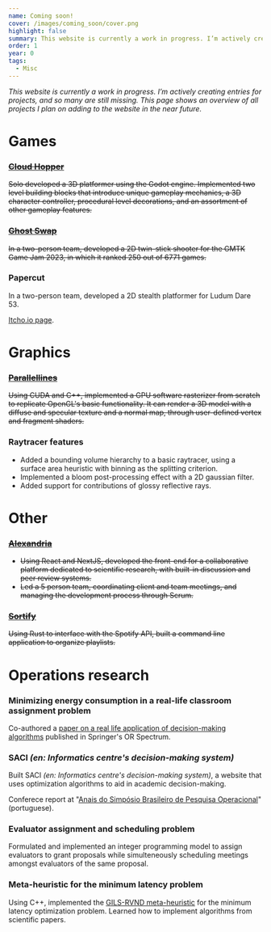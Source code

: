 ```yaml
---
name: Coming soon!
cover: /images/coming_soon/cover.png
highlight: false
summary: This website is currently a work in progress. I’m actively creating entries for projects, and so many are still missing. This page shows an overview of all projects I plan on adding to the website in the near future.
order: 1
year: 0
tags:
  - Misc
---
```


_This website is currently a work in progress. I’m actively creating entries for projects, and so many are still missing. This page shows an overview of all projects I plan on adding to the website in the near future._

# Games

### ~~[Cloud Hopper](/project/cloud_hopper)~~

~~Solo developed a 3D platformer using the Godot engine. Implemented two level building blocks that introduce unique gameplay mechanics, a 3D character controller, procedural level decorations, and an assortment of other gameplay features.~~

### ~~[Ghost Swap](/project/ghost_swap)~~

~~In a two-person team, developed a 2D twin-stick shooter for the GMTK Game Jam 2023, in which it ranked 250 out of 6771 games.~~

### Papercut

In a two-person team, developed a 2D stealth platformer for Ludum Dare 53.

[Itcho.io page](https://maximecaux.itch.io/papercut).

# Graphics

### ~~[Parallellines](/project/parallellines)~~

~~Using CUDA and C++, implemented a GPU software rasterizer from scratch to replicate OpenGL's basic functionality. It can render a 3D model with a diffuse and specular texture and a normal map, through user-defined vertex and fragment shaders.~~

### Raytracer features

- Added a bounding volume hierarchy to a basic raytracer, using a surface area heuristic with binning as the splitting criterion.
- Implemented a bloom post-processing effect with a 2D gaussian filter.
- Added support for contributions of glossy reflective rays.

# Other

### ~~[Alexandria](/project/alexandria)~~

- ~~Using React and NextJS, developed the front-end for a collaborative platform dedicated to scientific research, with built-in discussion and peer review systems.~~
- ~~Led a 5 person team, coordinating client and team meetings, and managing the development process through Scrum.~~

### ~~[Sortify](/project/sortify)~~

~~Using Rust to interface with the Spotify API, built a command line application to organize playlists.~~

# Operations research

### Minimizing energy consumption in a real-life classroom assignment problem

Co-authored a [paper on a real life application of decision-making algorithms](https://link.springer.com/article/10.1007/s00291-022-00674-z) published in Springer's OR Spectrum.

### SACI _(en: Informatics centre's decision-making system)_

Built SACI _(en: Informatics centre's decision-making system)_, a website that uses optimization algorithms to aid in academic decision-making.

Conferece report at "[Anais do Simpósio Brasileiro de Pesquisa Operacional](https://proceedings.science/sbpo/sbpo-2022/trabalhos/saci-sistema-de-apoio-a-decisao-do-centro-de-informatica-o-caso-da-ufpb?lang=pt-br#)" (portuguese).

### Evaluator assignment and scheduling problem

Formulated and implemented an integer programming model to assign evaluators to grant proposals while simulteneously scheduling meetings amongst evaluators of the same proposal.

### Meta-heuristic for the minimum latency problem

Using C++, implemented the [GILS-RVND meta-heuristic](https://www.sciencedirect.com/science/article/abs/pii/S037722171200269X) for the minimum latency optimization problem. Learned how to implement algorithms from scientific papers.

